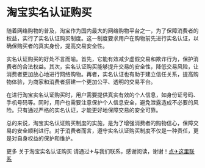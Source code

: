 # 淘宝实名认证购买

随着网络购物的普及，淘宝作为国内最大的网络购物平台之一，为了保障消费者的权益，实行了实名认证购买制度。这一制度要求用户在购物前先进行实名认证，以确保购买者的真实身份，提高交易安全性。

实名认证购买的好处不言而喻。首先，它能有效减少虚假交易和欺诈行为，保护消费者的合法权益。其次，实名认证购买能够提升交易的安全性，降低交易风险，让消费者更加放心地进行网络购物。再者，实名认证也有助于建立信任关系，提高购物体验，为商家和消费者搭建一个更加公平、透明的交易平台。

在进行淘宝实名认证购买时，用户需要提供真实有效的个人信息，如身份证号码、手机号码等。同时，用户也需要注意保护个人信息安全，避免泄露造成不必要的风险。只有通过严格的实名认证，才能更好地保障交易的安全可靠。

总的来说，淘宝实名认证购买制度的实施，是为了增强消费者的购物信心，保障交易的安全顺利进行。对于消费者而言，遵守实名认证购买制度不仅是一种责任，更是对自身权益的保护和维护。

更多 关于淘宝实名认证购买 请通过✈与我们联系，感谢阅读，谢谢！[点✈这里联系](https://a.k02.cc)